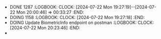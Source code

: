 - DONE 1287
  :LOGBOOK:
  CLOCK: [2024-07-22 Mon 19:27:19]--[2024-07-22 Mon 20:00:46] =>  00:33:27
  :END:
- DOING 1158
  :LOGBOOK:
  CLOCK: [2024-07-22 Mon 19:27:18]
  :END:
- DOING Update BiometricInfo endpoint on postman
  :LOGBOOK:
  CLOCK: [2024-07-22 Mon 20:23:46]
  :END:
-